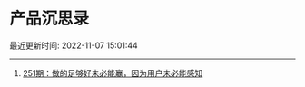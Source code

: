 # 产品沉思录

最近更新时间: 2022-11-07 15:01:44

--- 
1. [251期：做的足够好未必能赢，因为用户未必能感知](https://pmthinking.com/post/1943) 
